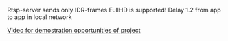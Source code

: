 Rtsp-server sends only IDR-frames
FullHD is supported!
Delay 1.2 from app to app in local network

[Video for demostration opportunities of project](https://disk.yandex.ru/d/EJPpIrxnsNFYpw)
